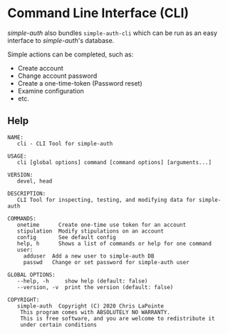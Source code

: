 # Command Line Interface (CLI)

*simple-auth* also bundles `simple-auth-cli` which can be run as an easy interface to *simple-auth*'s database.

Simple actions can be completed, such as:
- Create account
- Change account password
- Create a one-time-token (Password reset)
- Examine configuration
- etc.

## Help

```
NAME:
   cli - CLI Tool for simple-auth

USAGE:
   cli [global options] command [command options] [arguments...]

VERSION:
   devel, head

DESCRIPTION:
   CLI Tool for inspecting, testing, and modifying data for simple-auth

COMMANDS:
   onetime      Create one-time use token for an account
   stipulation  Modify stipulations on an account
   config       See default config
   help, h      Shows a list of commands or help for one command
   user:
     adduser  Add a new user to simple-auth DB
     passwd   Change or set password for simple-auth user

GLOBAL OPTIONS:
   --help, -h     show help (default: false)
   --version, -v  print the version (default: false)

COPYRIGHT:
   simple-auth  Copyright (C) 2020 Chris LaPointe
    This program comes with ABSOLUTELY NO WARRANTY.
    This is free software, and you are welcome to redistribute it
    under certain conditions
```
